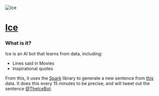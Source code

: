 ![Ice](https://github.com/KingPixil/ice/raw/master/img/Banner.png)
# [Ice](http://meetice.ml)

### What is it?

Ice is an AI bot that learns from data, including:

- Lines said in Movies
- Inspirational quotes

From this, it uses the [Spark](https://github.com/KingPixil/spark) library to generate a new sentence from [this](https://github.com/kbrsh/ice/blob/master/data/data.txt) data. It does this every 15 minutes to be precise, and will tweet out the sentence [@TheIceBot](https://twitter.com/TheIceBot).
